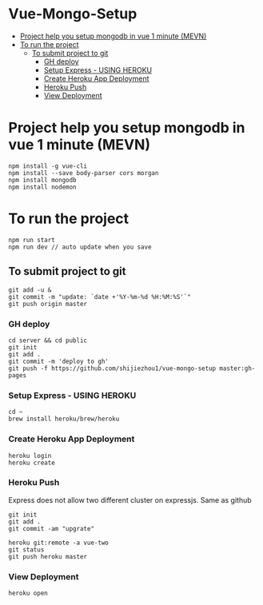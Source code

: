 # Vue-Mongo-Setup

<!-- START doctoc generated TOC please keep comment here to allow auto update -->
<!-- DON'T EDIT THIS SECTION, INSTEAD RE-RUN doctoc TO UPDATE -->

- [Project help you setup mongodb in vue 1 minute (MEVN)](#project-help-you-setup-mongodb-in-vue-1-minute-mevn)
- [To run the project](#to-run-the-project)
  - [To submit project to git](#to-submit-project-to-git)
    - [GH deploy](#gh-deploy)
    - [Setup Express - USING HEROKU](#setup-express---using-heroku)
    - [Create Heroku App Deployment](#create-heroku-app-deployment)
    - [Heroku Push](#heroku-push)
    - [View Deployment](#view-deployment)

<!-- END doctoc generated TOC please keep comment here to allow auto update -->

# Project help you setup mongodb in vue 1 minute (MEVN)

```
npm install -g vue-cli
npm install --save body-parser cors morgan
npm install mongodb
npm install nodemon
```

# To run the project

```
npm run start 
npm run dev // auto update when you save
```

## To submit project to git

```
git add -u &
git commit -m "update: `date +'%Y-%m-%d %H:%M:%S'`"
git push origin master
```

### GH deploy
```
cd server && cd public
git init
git add .
git commit -m 'deploy to gh'
git push -f https://github.com/shijiezhou1/vue-mongo-setup master:gh-pages
```

### Setup Express - USING HEROKU

```
cd ~
brew install heroku/brew/heroku
```

### Create Heroku App Deployment

```
heroku login
heroku create

```

### Heroku Push

Express does not allow two different cluster on expressjs.
Same as github

```
git init
git add .
git commit -am "upgrate"
```

```
heroku git:remote -a vue-two
git status
git push heroku master
```

### View Deployment

```
heroku open
```
